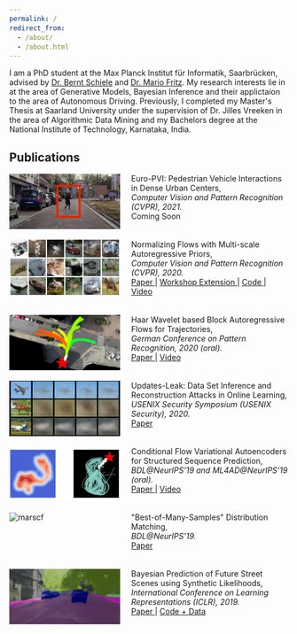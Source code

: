 ```yaml
---
permalink: /
redirect_from: 
  - /about/
  - /about.html
---
```



I am a PhD student at the Max Planck Institut für Informatik, Saarbrücken, advised by [Dr. Bernt Schiele](https://www.mpi-inf.mpg.de/departments/computer-vision-and-machine-learning/people/bernt-schiele) and [Dr. Mario Fritz](https://cispa.saarland/group/fritz/). My research interests lie in at the area of Generative Models, Bayesian Inference and their applictaion to the area of Autonomous Driving. Previously, I completed my Master's Thesis at Saarland University under the supervision of Dr. Jilles Vreeken in the area of Algorithmic Data Mining and my Bachelors degree at the National Institute of Technology, Karnataka, India.

## Publications

<img style="float: left; height:100px; width:200px; margin-right:20px" src="/images/papers/europvi.jpg" alt="europvi" title="europvi" /> <span style="font-size:14px;">Euro-PVI: Pedestrian Vehicle Interactions in Dense Urban Centers, <br/> <i> Computer Vision and Pattern Recognition (CVPR), 2021. </i> <br/> Coming Soon</span>
<br><br><br>
<img style="float: left; height:100px; width:200px; margin-right:20px" src="/images/papers/marscf.png" alt="marscf" title="marscf" /> <span style="font-size:14px;">Normalizing Flows with Multi-scale Autoregressive Priors, <br/> <i> Computer Vision and Pattern Recognition (CVPR), 2020. </i> <br/> <a href="https://openaccess.thecvf.com/content_CVPR_2020/html/Bhattacharyya_Normalizing_Flows_With_Multi-Scale_Autoregressive_Priors_CVPR_2020_paper.html"> Paper </a> | <a href="https://invertibleworkshop.github.io/accepted_papers/pdfs/23.pdf"> Workshop Extension </a> | <a href="https://github.com/visinf/mar-scf"> Code </a> | <a href="https://slideslive.com/38931445"> Video </a></span>
<br><br><br>
<img style="float: left; height:100px; width:200px; margin-right:20px" src="/images/papers/hbaflow.png" alt="marscf" title="marscf" /> <span style="font-size:14px;">Haar Wavelet based Block Autoregressive Flows for Trajectories, <br/> <i> German Conference on Pattern Recognition, 2020 (oral). </i> <br/> <a href="http://arxiv.org/abs/2009.09878"> Paper </a> | <a href="https://slideslive.com/38941499/haar-wavelet-based-block-autoregressive-flows-for-trajectories"> Video </a></span>
<br><br><br>
<img style="float: left; height:100px; width:200px; margin-right:20px" src="/images/papers/upleak.png" alt="marscf" title="marscf" /> <span style="font-size:14px;">Updates-Leak: Data Set Inference and Reconstruction Attacks in Online Learning, <br/> <i> USENIX Security Symposium (USENIX Security), 2020. </i> <br/> <a href="https://arxiv.org/abs/1906.10502"> Paper </a> </span>
<br><br><br>
<img style="float: left; height:100px; width:200px; margin-right:20px" src="/images/papers/cfvae.png" alt="marscf" title="marscf" /> <span style="font-size:14px;">Conditional Flow Variational Autoencoders for Structured Sequence Prediction, <br/> <i> BDL@NeurIPS’19 and ML4AD@NeurIPS’19 (oral). </i> <br/> <a href="https://arxiv.org/abs/1908.09008"> Paper </a> | <a href="https://slideslive.com/38923164/conditional-flow-variational-autoencoders-for-structured-sequence-prediction"> Video </a> </span>
<br><br><br>
<img style="float: left; height:100px; width:200px; margin-right:20px" src="/images/papers/bmscvaegan.png" alt="marscf" title="marscf" /> <span style="font-size:14px;">"Best-of-Many-Samples" Distribution Matching, <br/> <i> BDL@NeurIPS’19. </i> <br/> <a href="https://arxiv.org/abs/1909.12598"> Paper </a>  </span>
<br><br><br>
<img style="float: left; height:100px; width:200px; margin-right:20px" src="/images/papers/synlikelihood.png" alt="marscf" title="marscf" /> <span style="font-size:14px;">Bayesian Prediction of Future Street Scenes using Synthetic Likelihoods, <br/> <i> International Conference on Learning Representations (ICLR), 2019. </i> <br/> <a href="https://openreview.net/forum?id=rkgK3oC5Fm"> Paper </a> | <a href="https://github.com/apratimbhattacharyya18/seg_pred"> Code + Data </a> </span>

